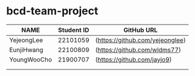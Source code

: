 # bcd-team-project

| NAME       | Student ID      | GitHub URL                    |
|------------|-----------------|-------------------------------|
| YejeongLee | 22101059        |(https://github.com/yejeonglee)|
| EunjiHwang | 22100809        |(https://github.com/wldms77)   |
| YoungWooCho| 21900707        | (https://github.com/jayjo9)   | 
|            |                 |                               |
|            |                 |                               |
